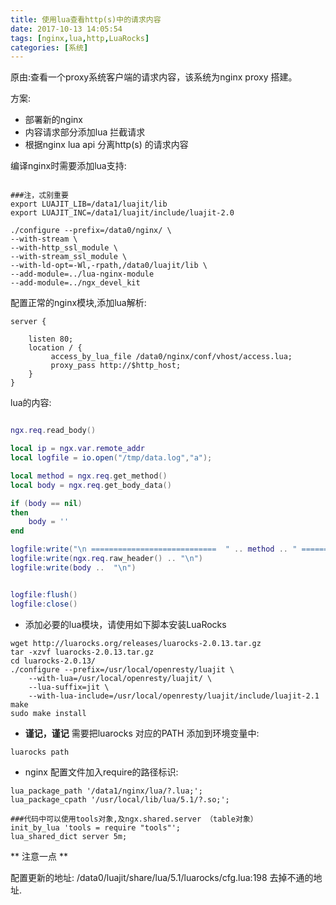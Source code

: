 ```yaml
---
title: 使用lua查看http(s)中的请求内容
date: 2017-10-13 14:05:54
tags: [nginx,lua,http,LuaRocks]
categories: [系统]
---
```


原由:查看一个proxy系统客户端的请求内容，该系统为nginx proxy 搭建。

方案:
* 部署新的nginx 
* 内容请求部分添加lua 拦截请求
* 根据nginx lua api 分离http(s) 的请求内容

编译nginx时需要添加lua支持:

```shell

###注，忒别重要
export LUAJIT_LIB=/data1/luajit/lib
export LUAJIT_INC=/data1/luajit/include/luajit-2.0

./configure --prefix=/data0/nginx/ \
--with-stream \
--with-http_ssl_module \
--with-stream_ssl_module \
--with-ld-opt=-Wl,-rpath,/data0/luajit/lib \
--add-module=../lua-nginx-module
--add-module=../ngx_devel_kit
```

配置正常的nginx模块,添加lua解析:
```shell
server {

	listen 80;
	location / {
		 access_by_lua_file /data0/nginx/conf/vhost/access.lua;
		 proxy_pass http://$http_host;	
	}
}

```

lua的内容:
```lua

ngx.req.read_body()

local ip = ngx.var.remote_addr
local logfile = io.open("/tmp/data.log","a");

local method = ngx.req.get_method()
local body = ngx.req.get_body_data()

if (body == nil)
then
    body = ''
end

logfile:write("\n ============================  " .. method .. " ========================== " .. "\n")
logfile:write(ngx.req.raw_header() .. "\n")
logfile:write(body ..  "\n")


logfile:flush()
logfile:close()

```

* 添加必要的lua模块，请使用如下脚本安装LuaRocks
```shell
wget http://luarocks.org/releases/luarocks-2.0.13.tar.gz
tar -xzvf luarocks-2.0.13.tar.gz
cd luarocks-2.0.13/
./configure --prefix=/usr/local/openresty/luajit \
    --with-lua=/usr/local/openresty/luajit/ \
    --lua-suffix=jit \
    --with-lua-include=/usr/local/openresty/luajit/include/luajit-2.1
make
sudo make install
```

* **谨记，谨记** 需要把luarocks 对应的PATH 添加到环境变量中:

```shell
luarocks path 
```

* nginx 配置文件加入require的路径标识:

```shell
lua_package_path '/data1/nginx/lua/?.lua;';
lua_package_cpath '/usr/local/lib/lua/5.1/?.so;';

###代码中可以使用tools对象,及ngx.shared.server （table对象）
init_by_lua 'tools = require "tools"';
lua_shared_dict server 5m;

```


** 注意一点 ** 

配置更新的地址:
/data0/luajit/share/lua/5.1/luarocks/cfg.lua:198 去掉不通的地址.

